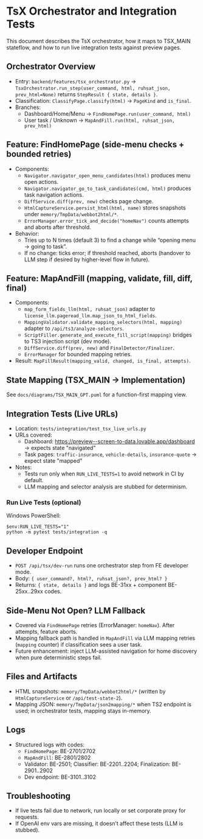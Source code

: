 # TsX Orchestrator and Integration Tests

This document describes the TsX orchestrator, how it maps to TSX_MAIN stateflow, and how to run live integration tests against preview pages.

## Orchestrator Overview
- Entry: `backend/features/tsx_orchestrator.py` → `TsxOrchestrator.run_step(user_command, html, ruhsat_json, prev_html=None)` returns `StepResult { state, details }`.
- Classification: `ClassifyPage.classify(html)` → `PageKind` and `is_final`.
- Branches:
  - Dashboard/Home/Menu → `FindHomePage.run(user_command, html)`
  - User task / Unknown → `MapAndFill.run(html, ruhsat_json, prev_html)`

## Feature: FindHomePage (side-menu checks + bounded retries)
- Components:
  - `Navigator.navigator_open_menu_candidates(html)` produces menu open actions.
  - `Navigator.navigator_go_to_task_candidates(cmd, html)` produces task navigation actions.
  - `DiffService.diff(prev, new)` checks page change.
  - `HtmlCaptureService.persist_html(html, name)` stores snapshots under `memory/TmpData/webbot2html/*`.
  - `ErrorManager.error_tick_and_decide("homeNav")` counts attempts and aborts after threshold.
- Behavior:
  - Tries up to N times (default 3) to find a change while “opening menu → going to task”.
  - If no change: ticks error; if threshold reached, aborts (handover to LLM step if desired by higher-level flow in future).

## Feature: MapAndFill (mapping, validate, fill, diff, final)
- Components:
  - `map_form_fields_llm(html, ruhsat_json)` adapter to `license_llm.pageread_llm.map_json_to_html_fields`.
  - `MappingValidator.validate_mapping_selectors(html, mapping)` adapter to `/api/ts3/analyze-selectors`.
  - `ScriptFiller.generate_and_execute_fill_script(mapping)` bridges to TS3 injection script (dev mode).
  - `DiffService.diff(prev, new)` and `FinalDetector/Finalizer`.
  - `ErrorManager` for bounded mapping retries.
- Result: `MapFillResult(mapping_valid, changed, is_final, attempts)`.

## State Mapping (TSX_MAIN → Implementation)
See `docs/diagrams/TSX_MAIN_GPT.puml` for a function-first mapping view.

## Integration Tests (Live URLs)
- Location: `tests/integration/test_tsx_live_urls.py`
- URLs covered:
  - Dashboard: https://preview--screen-to-data.lovable.app/dashboard → expects state "navigated"
  - Task pages: `traffic-insurance`, `vehicle-details`, `insurance-quote` → expect state "mapped"
- Notes:
  - Tests run only when `RUN_LIVE_TESTS=1` to avoid network in CI by default.
  - LLM mapping and selector analysis are stubbed for determinism.

### Run Live Tests (optional)
Windows PowerShell:
```
$env:RUN_LIVE_TESTS="1"
python -m pytest tests/integration -q
```

## Developer Endpoint
- `POST /api/tsx/dev-run` runs one orchestrator step from FE developer mode.
- Body: `{ user_command?, html?, ruhsat_json?, prev_html? }`
- Returns: `{ state, details }` and logs BE-31xx + component BE-25xx..29xx codes.

## Side-Menu Not Open? LLM Fallback
- Covered via `FindHomePage` retries (ErrorManager: `homeNav`). After attempts, feature aborts.
- Mapping fallback path is handled in `MapAndFill` via LLM mapping retries (`mapping` counter) if classification sees a user task.
- Future enhancement: inject LLM-assisted navigation for home discovery when pure deterministic steps fail.

## Files and Artifacts
- HTML snapshots: `memory/TmpData/webbot2html/*` (written by `HtmlCaptureService` or `/api/test-state-2`).
- Mapping JSON: `memory/TmpData/json2mapping/*` when TS2 endpoint is used; in orchestrator tests, mapping stays in-memory.

## Logs
- Structured logs with codes:
  - `FindHomePage`: BE-2701/2702
  - `MapAndFill`: BE-2801/2802
  - Validator: BE-2501; Classifier: BE-2201..2204; Finalization: BE-2901..2902
  - Dev endpoint: BE-3101..3102

## Troubleshooting
- If live tests fail due to network, run locally or set corporate proxy for requests.
- If OpenAI env vars are missing, it doesn’t affect these tests (LLM is stubbed).
